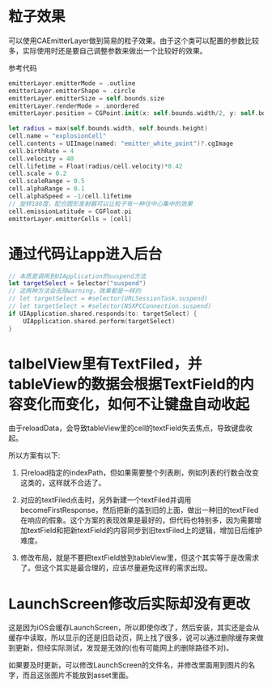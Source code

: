 # 粒子效果

可以使用CAEmitterLayer做到简易的粒子效果。由于这个类可以配置的参数比较多，实际使用时还是要自己调整参数来做出一个比较好的效果。

参考代码
```swift
emitterLayer.emitterMode = .outline
emitterLayer.emitterShape = .circle
emitterLayer.emitterSize = self.bounds.size
emitterLayer.renderMode = .unordered
emitterLayer.position = CGPoint.init(x: self.bounds.width/2, y: self.bounds.height/2)
        
let radius = max(self.bounds.width, self.bounds.height)
cell.name = "explosionCell"
cell.contents = UIImage(named: "emitter_white_point")?.cgImage
cell.birthRate = 4
cell.velocity = 40
cell.lifetime = Float(radius/cell.velocity)*0.42
cell.scale = 0.2
cell.scaleRange = 0.5
cell.alphaRange = 0.1
cell.alphaSpeed = -1/cell.lifetime
// 旋转180度，配合圆形发射器可以让粒子有一种往中心集中的效果
cell.emissionLatitude = CGFloat.pi
emitterLayer.emitterCells = [cell]
```

# 通过代码让app进入后台

```swift
// 本质是调用到UIApplication的suspend方法
let targetSelect = Selector("suspend")
// 这两种方法会去除warning，效果都是一样的
// let targetSelect = #selector(URLSessionTask.suspend)
// let targetSelect = #selector(NSXPCConnection.suspend)
if UIApplication.shared.responds(to: targetSelect) {
    UIApplication.shared.perform(targetSelect)
}
```

# talbelView里有TextFiled，并tableView的数据会根据TextField的内容变化而变化，如何不让键盘自动收起

由于reloadData，会导致tableView里的cell的textField失去焦点，导致键盘收起。

所以方案有以下:

1. 只reload指定的indexPath，但如果需要整个列表刷，例如列表的行数会改变这类的，这样就不合适了。

2. 对应的textFiled点击时，另外新建一个textFiled并调用becomeFirstResponse，然后把新的盖到旧的上面，做出一种旧的textFiled在响应的假象。这个方案的表现效果是最好的，但代码也特别多，因为需要增加textField和把新textField的内容同步到旧textFiled上的逻辑，增加日后维护难度。

3. 修改布局，就是不要把textField放到tableView里，但这个其实等于是改需求了。但这个其实是最合理的，应该尽量避免这样的需求出现。

# LaunchScreen修改后实际却没有更改

这是因为iOS会缓存LaunchScreen，所以即使你改了，然后安装，其实还是会从缓存中读取，所以显示的还是旧启动页，网上找了很多，说可以通过删除缓存来做到更新，但经实际测试，发现是无效的(也有可能网上的删除路径不对)。

如果要及时更新，可以修改LaunchScreen的文件名，并修改里面用到图片的名字，而且这张图片不能放到asset里面。
